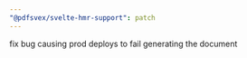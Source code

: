 ```yaml
---
"@pdfsvex/svelte-hmr-support": patch
---
```


fix bug causing prod deploys to fail generating the document
